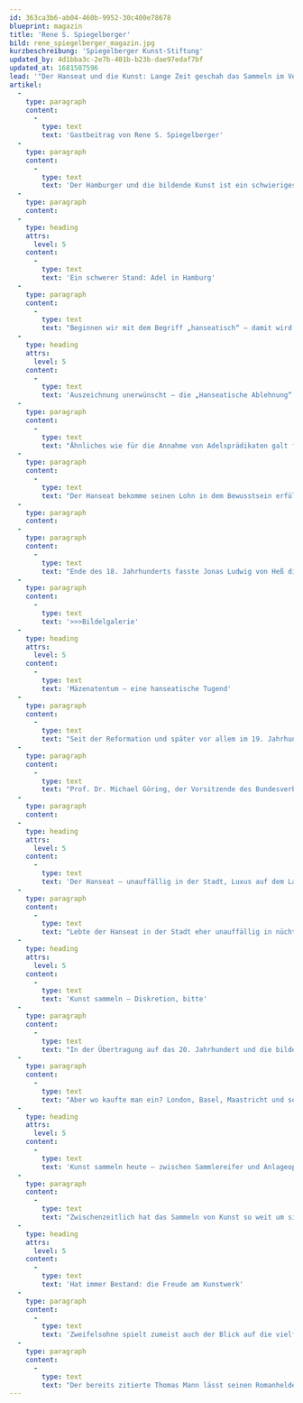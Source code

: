 ```yaml
---
id: 363ca3b6-ab04-460b-9952-30c400e78678
blueprint: magazin
title: 'Rene S. Spiegelberger'
bild: rene_spiegelberger_magazin.jpg
kurzbeschreibung: 'Spiegelberger Kunst-Stiftung'
updated_by: 4d1bba3c-2e7b-401b-b23b-dae97edaf7bf
updated_at: 1681587596
lead: '"Der Hanseat und die Kunst: Lange Zeit geschah das Sammeln im Verborgenen. Jetzt tut sich was."'
artikel:
  -
    type: paragraph
    content:
      -
        type: text
        text: 'Gastbeitrag von Rene S. Spiegelberger'
  -
    type: paragraph
    content:
      -
        type: text
        text: 'Der Hamburger und die bildende Kunst ist ein schwieriges und komplexes Kapitel, wie die Historie zeigt. Doch zwischen Alster und Elbe tut sich gerade einiges. Nur – warum erst jetzt? Dazu lohnt ein Blick in die Geschichte, genauer gesagt auf den Hanseaten und sein Verhältnis zum Adel, die „Hanseatische Ablehnung“ sowie das Stiftungs- und Mäzenatentum in der Hansestadt.'
  -
    type: paragraph
    content:
  -
    type: heading
    attrs:
      level: 5
    content:
      -
        type: text
        text: 'Ein schwerer Stand: Adel in Hamburg'
  -
    type: paragraph
    content:
      -
        type: text
        text: "Beginnen wir mit dem Begriff „hanseatisch“ – damit wird eine Kombination von Haltungen und\_Einstellungen verbunden, zu denen Weltläufigkeit, kaufmännischer Wagemut, Gediegenheit, Verlässlichkeit („Handschlag genügt“), Diskretion, Zurückhaltung sowie die Fähigkeit zur Selbstironie gehören.\_Ein Bürger, der ein Adelsprädikat eines fremden Herrschers annahm, war in früheren Tagen fortan von der Teilnahme am politischen Leben seiner Heimatstadt ausgeschlossen. Auswärtige Adelige konnten in Hamburg kein Bürgerrecht erwerben und sich nicht am öffentlichen Leben beteiligen. Adolphine Schramm, Mutter des Hamburger Bürgermeisters Max Schramm, die erfahren hatte, dass zwei Adelige ihren unverheirateten Schwestern den Hof gemacht\_hatten, schrieb ihrer Mutter: „Arme Mutter, wie würdest du dich fühlen, wenn du zwei adlige Schwiegersöhne bekämest; denn ich glaube – nächst Preußen, Schauspielern und Leutnants – hältst du dies für die schlimmste Heimsuchung.“ Bürgermeister Johann Heinrich Burchard (1852-1912) bemerkte zu der Nachricht, seine Majestät geruhe, Rudolph Schröder (1852–1938) in den Adelsstand zu erheben, Majestät könne ihn zwar in den Adelsstand „versetzen“, in ihn „erheben“ könne sie einen hanseatischen Kaufmann jedoch nicht."
  -
    type: heading
    attrs:
      level: 5
    content:
      -
        type: text
        text: 'Auszeichnung unerwünscht – die „Hanseatische Ablehnung“'
  -
    type: paragraph
    content:
      -
        type: text
        text: "Ähnliches wie für die Annahme von Adelsprädikaten galt für die Annahme von „Auszeichnungen fremder Herren“. Auch dieses Ordensverbot, heute Hanseatische Ablehnung genannt, geht auf Hamburger Stadtrecht aus dem 13. Jahrhundert zurück. Die Tatsache, dass die „äußerlich\_sichtbaren Ordensinsignien den Dekorierten vor seinen Kollegen und Mitbürgern als einen vorzüglicheren auszeichnen sollen“, galt schon damals als ein Umstand, der in entschiedenem Widerspruch zum bürgerlichen Geiste der Verfassung stehe. „Es gibt über dir keinen Herren und\_unter dir keinen Knecht.“"
  -
    type: paragraph
    content:
      -
        type: text
        text: "Der Hanseat bekomme seinen Lohn in dem Bewusstsein erfüllter Pflicht, nicht etwa durch Auszeichnungen. Altbundeskanzler Helmut Schmidt lehnte das Bundesverdienstkreuz mehrfach mit der Begründung ab, ehemaliger Hamburger Senator zu sein. Bekannte Ablehner des\_Großen Bundesverdienstkreuzes waren ferner unter anderen Hans-Olaf Henkel, Inge Meysel, Jan Philipp Reemtsma, Günter Grass, Heidi Kabel oder auch Siegfried Lenz."
  -
    type: paragraph
    content:
  -
    type: paragraph
    content:
      -
        type: text
        text: "Ende des 18. Jahrhunderts fasste Jonas Ludwig von Heß die Weltsicht des Hanseaten in seiner Beschreibung Hamburgs wie folgt zusammen: „Wie der Chinese teilte er das ganze Menschengeschlecht in Hamburger und ‚Butenmenschen’. Was ihm höher schien, wollte er aus Trotz,\_was ihm niedriger war, aus Verachtung nicht kennen.“ Noch Thomas Mann schrieb 1904 an seinen Bruder Heinrich: „Es ist ein altes Lübecker Senatorssohnvorurtheil von mir, ein hochmüthiger Hanseateninstinkt, … daß im Vergleich mit uns eigentlich alles Übrige minderwerthig ist.\""
  -
    type: paragraph
    content:
      -
        type: text
        text: '>>>Bildelgalerie'
  -
    type: heading
    attrs:
      level: 5
    content:
      -
        type: text
        text: 'Mäzenatentum – eine hanseatische Tugend'
  -
    type: paragraph
    content:
      -
        type: text
        text: "Seit der Reformation und später vor allem im 19. Jahrhundert setzten sich die Hamburger Kaufleute mit oft großzügig ausgestatteten Stiftungen ein Denkmal. Bis auf den heutigen Tag gehört es zu den vornehmsten hanseatischen Tugenden, seinem Stolz auf seine Stadt\_mit mäzenatischen Bürgersinn Ausdruck zu geben, das macht Hamburg heute zur „Stiftungshauptstadt“ der Bundesrepublik."
  -
    type: paragraph
    content:
      -
        type: text
        text: "Prof. Dr. Michael Göring, der Vorsitzende des Bundesverbands Deutscher Stiftungen sowie der ZEIT-Stiftung begründet diesen anhaltenden Trend so: „Um Stiftungen zu gründen, braucht man neben Geld auch eine günstige Gesetzeslage, wie sie in Hamburg vorherrscht. Fast noch\_wichtiger aber ist die Vision und der Wille, etwas für das Gemeinwohl zu tun – eine Eigenschaft, die in den Hansestädten traditionell besonders stark ausgeprägt ist.“ Mehr als 1.300 Stiftungen haben ihren Sitz in Hamburg. Kein anderes Bundesland zählt so viele rechtsfähige\_Stiftungen bürgerlichen Rechts in Relation zur Einwohnerzahl. Stiften hat in Hamburg Tradition: Die älteste Hamburger Stiftung wurde bereits 1227 gegründet.\_"
  -
    type: paragraph
    content:
  -
    type: heading
    attrs:
      level: 5
    content:
      -
        type: text
        text: 'Der Hanseat – unauffällig in der Stadt, Luxus auf dem Land'
  -
    type: paragraph
    content:
      -
        type: text
        text: "Lebte der Hanseat in der Stadt eher unauffällig in nüchternen Bürgerhäusern, liebte er es umso mehr, in seinen Landhäusern Luxus zu treiben und lebte so das ‚Hamburger Modell‘. Der für die quasi-adligen Landsitze betriebene Aufwand war zum Teil beträchtlich und übertraf den für\_manches Jagdschloss eines mecklenburgischen Landesherrn."
  -
    type: heading
    attrs:
      level: 5
    content:
      -
        type: text
        text: 'Kunst sammeln – Diskretion, bitte'
  -
    type: paragraph
    content:
      -
        type: text
        text: "In der Übertragung auf das 20. Jahrhundert und die bildende Kunst sowie das Sammeln derselbigen, hieß das häufig, dass es äußerst diskret und somit vorzugsweise außerhalb der Hansestadt gepflegt wurde. So ist es kein Wunder, dass der Eingeweihte viele hochkarätige und\_vielfach außerordentlich kenntnisreich strukturierte Sammlungen benennen kann, diese allerdings in der Öffentlichkeit kaum in Erscheinung treten. Entsprechende hochkarätige Leihgaben in prominenten Museumsausstellungen ziert im aufschlussreichsten Fall der Zusatz\_‚norddeutsche Privatsammlung’."
  -
    type: paragraph
    content:
      -
        type: text
        text: "Aber wo kaufte man ein? London, Basel, Maastricht und sogar immer häufiger im Rheinland. Und was kauft man? Grundsätzlich alles. Gerne aber auch zum Beispiel Ivo Hauptmann, Arthur Illies, Anita Reé oder Franz Erhard\_Walther, Joseph Beuys, Hanne Darboven, Andreas Slominski, Daniel Richter, Jochen Hein, Jonathan Meese: entweder Hamburger oder Künstler, die beispielsweise über ihre Lehrtätigkeit an der Hamburger Hochschule für Bildende Künste auf besondere Weise mit der Hansestadt verbunden sind. Hierbei handelt es sich also eben\_gerade nicht um das bekannte Phänomen des Propheten, der im eigenen Land nichts gilt, sondern vielmehr um ein überbordendes Maß an Diskretion, das Hamburger in die Ferne schweifen ließ, um dort das Gute von so nah aufzuspüren und zurück zu führen.\_"
  -
    type: heading
    attrs:
      level: 5
    content:
      -
        type: text
        text: 'Kunst sammeln heute – zwischen Sammlereifer und Anlageoption'
  -
    type: paragraph
    content:
      -
        type: text
        text: "Zwischenzeitlich hat das Sammeln von Kunst so weit um sich gegriffen, dass es sogar Städter ohne Landsitz im nicht mehr dänischen Altona oder Blankenese betreiben. Es musste nicht mehr als Privilegierten-Spleen abgetan werden, sondern betrifft breite Teile der bürgerlichen Gesellschaft. Heute bezeugen dies massenkompatible Formate wie eine Affordable Art Fair. Es spricht längst auch nichts mehr dagegen, seinen Sammlereifer\_offen auszuleben und dabei als Kollateralschaden der folglich lokalen Nachfrage die ganzheitliche Belebung der Kunst- und Kulturszene sowie die Heimholung der Wertschöpfung in Kauf zu nehmen. Jüngste schillernde Beispiele dieser Entwicklung sind Veranstaltungsformate wie die Add Art, der Salon der Gegenwart oder die Producers Artfair, kurz P/ART. Parallel entstehen im Gängeviertel und an unterschiedlichen weiteren spannenden Orten Atelierhäuser mit neuen zukunftsweisenden Konzepten."
  -
    type: heading
    attrs:
      level: 5
    content:
      -
        type: text
        text: 'Hat immer Bestand: die Freude am Kunstwerk'
  -
    type: paragraph
    content:
      -
        type: text
        text: 'Zweifelsohne spielt zumeist auch der Blick auf die vielfach bemerkenswerten Preisentwicklungen zeitgenössischer Kunst beim Ankauf eine Rolle. Nicht nur bei den Gründungsmitgliedern der Zero Gruppe Otto Piene, Heinz Mack und Günther Uecker oder beim unangefochtenen Anführer der inoffiziellen Weltrangliste des Kunstkompasses, Gerhard Richter, jagt seit Jahren ein Auktionsrekord den nächsten. Auch junge Vertreter wie Alicja Kwade, Felix Rehfeld oder Simon Schubert erfahren interessante Marktentwicklungen. Was spricht also dagegen, den heimischen Wandschmuck mit einer lukrativen Geldanlage zu verbinden? Eigentlich nur die Makro-Risiken, denen jedes andere Investment auch unterliegt, die globale Konjunktur und vor allem die persönliche Fähigkeit zur Beurteilung von Top oder Flop. Eines wird aber Bestand haben, wenn die Kaufentscheidung in erster Linie dem individuellen Geschmack folgte: die Freude am eigenen Kunstwerk. Dennoch macht die Auseinandersetzung mit dem Thema nicht nur Spaß, sondern auch kaufmännisch Sinn. Schließlich spricht nichts dagegen, sich an einem Werk zu erfreuen, das zudem noch eine Wertsteigerung erfährt. An dieser Stelle hilft dem Hanseaten, dass er uneitel genug ist, im Zweifelsfall auch eine fachliche Expertise oder einen guten Rat einzuholen.'
  -
    type: paragraph
    content:
      -
        type: text
        text: "Der bereits zitierte Thomas Mann lässt seinen Romanhelden Johann Buddenbrook senior folgenden Rat erteilen: „Mein Sohn, sey mit Lust bey den Geschäften am Tage, aber mache nur solche, dass wir bey Nacht ruhig schlafen können“. Ein prominenter Privatsammler – aus dem Rheinland, wohlgemerkt – gab im Gespräch mit der ZEIT hingegen zu Protokoll: „Einen Sammler, der sich nicht permanent bis an die Grenzen verschuldet, kann ich gar nicht ernst nehmen.“ Hoffnungsvoll, dass das Kunst sammeln für einen Hamburger eben nicht nur eine geschäftlich-diskrete Angelegenheit ist, stimmt eine Aussage von Alfred Lichtwark, dem legendären ersten Direktor der Hamburger Kunsthalle, aus dem Jahr 1912: „Die Erfahrung lehrt, dass, wer auf irgendeinem Gebiet zu sammeln anfängt, eine Wandlung in seiner Seele anheben\_spürt. Er wird ein freudiger Mensch, den eine tiefere Teilnahme erfüllt, und ein offeneres Verständnis für die Dinge dieser Welt bewegt.“"
---
```

